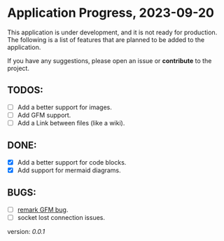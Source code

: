 # Application Progress, 2023-09-20

This application is under development, and it is not ready for production. The following is a list of features that are planned to be added to the application.

If you have any suggestions, please open an issue or **contribute** to the project.

## TODOS:

- [ ] Add a better support for images.
- [ ] Add GFM support.
- [ ] Add a Link between files (like a wiki).

## DONE:

- [x] Add a better support for code blocks.
- [x] Add support for mermaid diagrams.

## BUGS:

- [ ] [remark GFM bug](https://github.com/remarkjs/remark-gfm/issues/57).
- [ ] socket lost connection issues.

version: _0.0.1_
